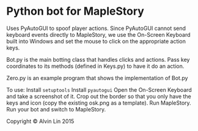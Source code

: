 Python bot for MapleStory
========

Uses PyAutoGUI to spoof player actions. Since PyAutoGUI cannot send keyboard
events directly to MapleStory, we use the On-Screen Keyboard built into
Windows and set the mouse to click on the appropriate action keys.

Bot.py is the main botting class that handles clicks and actions. Pass key
coordinates to its methods (defined in Keys.py) to have it do an action.

Zero.py is an example program that shows the implementation of Bot.py

To use:
   Install <code>setuptools</code>
   Install <code>pyautogui</code>
   Open the On-Screen Keyboard and take a screenshot of it. Crop out the
        border so that you only have the keys and icon (copy the existing
        osk.png as a template).
   Run MapleStory.
   Run your bot and switch to MapleStory.

Copyright &copy; Alvin Lin 2015
